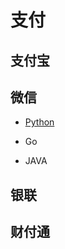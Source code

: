 # 支付

## 支付宝


## 微信
   
   * [Python](https://pypi.python.org/pypi/wechatpy?nsukey=crSXC8X4ZA965Vg3BYOD2Q%2BOt5MMDZsp5JMHocMi3ZkEegjGEBScaKpLf2WbPaevQO4WYsVaO9mHCFmISGdWZh%2Be%2FkqGc08Wa%2BoeC0%2FdkLpSwwZagQqfupjQfYWC%2FKvxW8LoeBKxwzSFGWnMbKQ9VW6ucoD2Bl68m23G7GBwexE3oXvMhKsqlB4RJTHTE6IZ)

   * Go

   * JAVA

## 银联

## 财付通